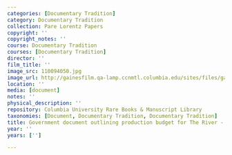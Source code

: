 ```yaml
---
categories: [Documentary Tradition]
category: Documentary Tradition
collection: Pare Lorentz Papers
copyright: ''
copyright_notes: ''
course: Documentary Tradition
courses: [Documentary Tradition]
director: ''
film_title: ''
image_src: 110094050.jpg
image_url: http://gainesfilm.qa-lamp.ccnmtl.columbia.edu/sites/files/gainesfilm/images/110094050.jpg
location: ''
media: [document]
notes: ''
physical_description: ''
repository: Columbia University Rare Books & Manuscript Library
taxonomies: [Document, Documentary Tradition, Documentary Tradition]
title: Government document outlining production budget for The River - Page 2 of 4
year: ''
years: ['']

---
```

